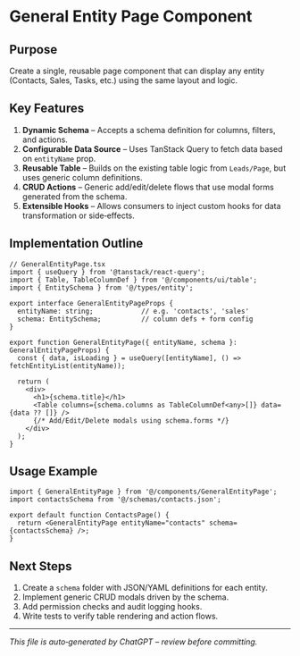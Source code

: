 # General Entity Page Component

## Purpose
Create a single, reusable page component that can display any entity (Contacts, Sales, Tasks, etc.) using the same layout and logic.

## Key Features
1. **Dynamic Schema** – Accepts a schema definition for columns, filters, and actions.
2. **Configurable Data Source** – Uses TanStack Query to fetch data based on `entityName` prop.
3. **Reusable Table** – Builds on the existing table logic from `Leads/Page`, but uses generic column definitions.
4. **CRUD Actions** – Generic add/edit/delete flows that use modal forms generated from the schema.
5. **Extensible Hooks** – Allows consumers to inject custom hooks for data transformation or side‑effects.

## Implementation Outline
```tsx
// GeneralEntityPage.tsx
import { useQuery } from '@tanstack/react-query';
import { Table, TableColumnDef } from '@/components/ui/table';
import { EntitySchema } from '@/types/entity';

export interface GeneralEntityPageProps {
  entityName: string;            // e.g. 'contacts', 'sales'
  schema: EntitySchema;          // column defs + form config
}

export function GeneralEntityPage({ entityName, schema }: GeneralEntityPageProps) {
  const { data, isLoading } = useQuery([entityName], () => fetchEntityList(entityName));

  return (
    <div>
      <h1>{schema.title}</h1>
      <Table columns={schema.columns as TableColumnDef<any>[]} data={data ?? []} />
      {/* Add/Edit/Delete modals using schema.forms */}
    </div>
  );
}
```

## Usage Example
```tsx
import { GeneralEntityPage } from '@/components/GeneralEntityPage';
import contactsSchema from '@/schemas/contacts.json';

export default function ContactsPage() {
  return <GeneralEntityPage entityName="contacts" schema={contactsSchema} />;
}
```

## Next Steps
1. Create a `schema` folder with JSON/YAML definitions for each entity.
2. Implement generic CRUD modals driven by the schema.
3. Add permission checks and audit logging hooks.
4. Write tests to verify table rendering and action flows.

---
*This file is auto‑generated by ChatGPT – review before committing.*